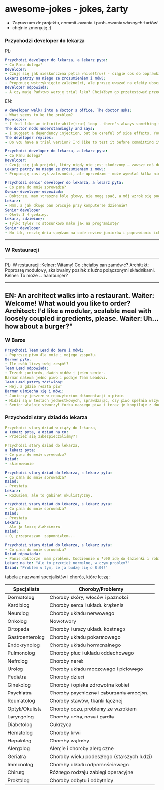 # awesome-jokes - jokes, żarty

- Zapraszam do projektu, commit-owania i push-owania własnych żartów!
- chętnie zmerguję ;)


### Przychodzi developer do lekarza



PL:
```yaml
Przychodzi developer do lekarza, a lekarz pyta:
- Co Panu dolega?
Developer:
- Czuję się jak nieskończona pętla while(true) - ciągle coś do poprawki.
Lekarz patrzy na niego ze zrozumieniem i mówi:
- Proponuję wstrzyknięcie zależności, ale proszę uważać na efekty uboczne. Mogą wystąpić nieoczekiwane wyjątki.
Developer odpowiada:
- A czy mają Państwo wersję trial leku? Chciałbym go przetestować przed commitowaniem.
```

EN:
```yaml
A developer walks into a doctor's office. The doctor asks:
- What seems to be the problem?
Developer:
- I feel like an infinite while(true) loop - there's always something to fix.
The doctor nods understandingly and says:
- I suggest a dependency injection, but be careful of side effects. You might experience unexpected exceptions.
The developer replies:
- Do you have a trial version? I'd like to test it before committing it"
```


```yaml
Przychodzi developer do lekarza, a lekarz pyta:
- Co Panu dolega?
Developer:
- Czuję się jak projekt, który nigdy nie jest skończony – zawsze coś do poprawki.
Lekarz patrzy na niego ze zrozumieniem i mówi:
- Proponuję zastrzyk zależności, ale uprzedzam – może wywołać kilka niespodziewanych bugów i konieczność restartu!
```

```yaml
Przychodzi senior developer do lekarza, a lekarz pyta:
- Co pana do mnie sprowadza?
Senior developer odpowiada:
- Doktorze, mam straszne bóle głowy, nie mogę spać, a mój wzrok się pogarsza.
Lekarz:
- Hmm, a jak długo pan pracuje przy komputerze dziennie?
Senior developer:
- Około 3-4 godziny.
Lekarz, zdziwiony:
- Tylko tyle? To stosunkowo mało jak na programistę?
Senior developer:
- No tak, resztę dnia spędzam na code review juniorów i poprawianiu ich błędów.
```

---

### W Restauracji

---
PL:
W restauracji:
Kelner: Witamy! Co chciałby pan zamówić?
Architekt: Poproszę modułowy, skalowalny posiłek z luźno połączonymi składnikami.
Kelner: To może ... hamburger?

---
EN:
An architect walks into a restaurant.
Waiter: Welcome! What would you like to order?
Architect: I'd like a modular, scalable meal with loosely coupled ingredients, please.
Waiter: Uh... how about a burger?"
---


### W Barze


```yaml
Przychodzi Team Lead do baru i mówi:
- Poproszę piwo dla mnie i mojego zespołu.
Barman pyta:
- Ile osób liczy twój zespół?
Team Lead odpowiada:
- Trzech juniorów, dwóch midów i jeden senior.
Barman nalewa jedno piwo i podaje Team Leadowi.
Team Lead patrzy zdziwiony:
- Hej, a gdzie reszta piw?
Barman uśmiecha się i mówi:
- Juniorzy jeszcze w repozytorium dokumentacji o piwie.
- Midzi są w testach jednostkowych, sprawdzając, czy piwo spełnia wszystkie warunki akceptacji.
- Senior właśnie stworzył forka naszego piwa i teraz je kompiluje z dodatkowymi funkcjonalnościami.
```







### Przychodzi stary dziad do lekarza

```yaml
Przychodzi stary dziad w ciąży do lekarza,
a lekarz pyta, a dziad na to: 
- Przecież się zabezpieczaliśmy?!
```

```yaml
Przychodzi stary dziad do lekarza,
a lekarz pyta:
- Co pana do mnie sprowadza?
Dziad:
- skierowanie
```

```yaml
Przychodzi stary dziad do lekarza, a lekarz pyta:
- Co pana do mnie sprowadza?
Dziad:
- Prostata.
Lekarz:
- Rozumiem, ale to gabinet okulistyczny.
```


```yaml
Przychodzi stary dziad do lekarza, a lekarz pyta:
- Co pana do mnie sprowadza?
Dziad:
- Prostata
Lekarz:
- Ale ja leczę Alzheimera!
Dziad:
- O, przepraszam, zapomniałem...
```

```yaml  
Przychodzi stary dziad do lekarza, a lekarz pyta:
- Co pana do mnie sprowadza?
Dziad odpowiada:
- Panie doktorze, mam problem. Codziennie o 7:00 idę do łazienki i robię kupę."
Lekarz na to: "Ale to przecież normalne, w czym problem?"
Dziad: "Problem w tym, że ja budzę się o 8:00!"
```

tabela z nazwami specjalistów i chorób, które leczą:

| Specjalista           | Choroby/Problemy                          |
|-----------------------|-------------------------------------------|
| Dermatolog            | Choroby skóry, włosów i paznokci          |
| Kardiolog             | Choroby serca i układu krążenia           |
| Neurolog              | Choroby układu nerwowego                  |
| Onkolog               | Nowotwory                                 |
| Ortopeda              | Choroby i urazy układu kostnego           |
| Gastroenterolog       | Choroby układu pokarmowego                |
| Endokrynolog          | Choroby układu hormonalnego               |
| Pulmonolog            | Choroby płuc i układu oddechowego         |
| Nefrolog              | Choroby nerek                             |
| Urolog                | Choroby układu moczowego i płciowego      |
| Pediatra              | Choroby dzieci                            |
| Ginekolog             | Choroby i opieka zdrowotna kobiet         |
| Psychiatra            | Choroby psychiczne i zaburzenia emocjon.  |
| Reumatolog            | Choroby stawów, tkanki łącznej            |
| Optyk/Okulista        | Choroby oczu, problemy ze wzrokiem        |
| Laryngolog            | Choroby ucha, nosa i gardła               |
| Diabetolog            | Cukrzyca                                  |
| Hematolog             | Choroby krwi                              |
| Hepatolog             | Choroby wątroby                           |
| Alergolog             | Alergie i choroby alergiczne              |
| Geriatra              | Choroby wieku podeszłego (starszych ludzi)|
| Immunolog             | Choroby układu odpornościowego            |
| Chirurg               | Różnego rodzaju zabiegi operacyjne        |
| Proktolog             | Choroby odbytu i odbytnicy                |


